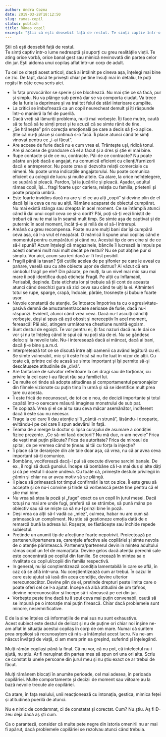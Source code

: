 ```yaml
---
author: Andra Cozma
date: 2019-03-28T18:12:50
slug: ramas-copil
status: publish
title: Rămas copil
excerpt: "Știi că ești deosebit față de restul. Te simți captiv într-o lume nedreaptă și suporți cu greu realitățile vieții. Te  "
---
```

Știi că ești deosebit față de restul.  
Te simți captiv într-o lume nedreaptă și suporți cu greu realitățile vieții. Te ating orice vorbă, orice banal gest sau mimică nevinovată din partea celor din jur. Ești aidoma unui copilaș aflat într-un corp de adult.

Tu cel ce citești acest articol, dacă ai întâlnit pe cineva așa, înțelegi mai bine ce zic. De fapt, dacă te privești chiar pe tine însuți mai în detaliu, te poți regăsi în câte ceva scris aici.

*   În fața provocărilor se sperie și se blochează. Nu mai știe ce să facă, pur și simplu. Nu va plânge sub pernă dar se va comporta ciudat. Va trece de la furie la deprimare și va trai tot felul de stări interioare cumplite.
*   La critici se îmbufnează ca un copil neurecheat demult și îți răspunde într-o manieră la fel de puerilă.
*   Dacă vreți să lămuriți problema, nu-ți mai vorbește. Îți face mutre, caută să te facă să te simți prost și te acuză că se simte rănit de tine.
*   „Se hrănește” prin corecția emoțională pe care a decis să ți-o aplice. Știe că nu-ți place și continuă s-o facă. Îi place atunci când te simți vinovat pentru ce „i-ai făcut”.
*   Are accese de furie dacă nu e cum vrea el. Trântește uși, ridică tonul. Are și accese de grandoare că el a făcut și a dres și știe el mai bine.
*   Rupe contacte și de ce nu, contracte. Păi de ce contracte? Nu poate păstra un job dacă e angajat, nu comunică eficient cu clienți/furnizorii dacă e antreprenor. Nu poate crea și dezvolta relații comerciale cu nimeni. Nu poate urma indicațiile angajatorului. Nu poate comunica eficient cu colegii de lucru și multe altele. Ca atare, la orice neînțelegere, se supără și pleacă. Pardon, își ia jucăriile și pleacă. Așadar, adultul rămas copil, își… fragi foarte ușor cariera, relația cu familia, prietenii și poate propria umbră.
*   Este foarte invidios dacă nu are și el ce au alți „copii” și devine plin de el dacă își ia ceva ce nu au alții. Rămâne acaparat de obiectul cumpărat. Nu mai există stânga sau dreapta în acel moment. Ce se întâmplă atunci când îi dai unui copil ceva ce și-a dorit? Păi, poți să-ți vezi liniștit de treburi că nu te mai ia în seamă mult timp. Se simte așa de captivat și de puternic în acel moment, încât ți-e și milă de el să-l întrerupi.
*   Amână cu greu recompensa. Poate nu are mulți bani dar își cumpără ceva așa, că l-a vrut el neapărat. O mămică îi spune unui copilaș când e momentul pentru cumpărături și când nu. Acestui tip de om cine și de ce să-i spună? Acum înțelegi că magazinele, băncile îi lucrează la impuls pe acești oameni mult mai mult decât pe restul? Nu se pot abține pur si simplu. Vor aici, acum sau ieri dacă ar fi fost posibil.
*   Fragili până la tavan? Știi cutiile acelea de pe șifonier pe care le aveai cu pahare, veselă sau cu alte obiecte ușor de distrus? Ai văzut că era simbolul fragil pe ele? Din păcate, pe mulți, la un nivel mai mic sau mai mare îi poți identifica după eticheta Fragil. Pe alții cu Inflamabil, Perisabil, depinde. Este eticheta lor și trebuie să ții cont de aceasta atunci când deschizi gura să zici ceva sau când te uiți la ei. Altminteri totul se rupe, sparge, crapă, îndoaie, pârâie, trosnește și bubuie foarte ușor.
*   Nevoie constantă de atenție. Se întoarce împotriva ta cu o agresivitate-pasivă demnă de amuzament/accese serioase de furie, dacă nu-i răspunzi. Evident, atunci când vrea ceva. Dacă nu-l asculți când îți vorbește, deși ai spus că ești obosit și nereceptiv în acel moment, ferească! Păi aici, atingem următoarea chestiune numită egoism.
*   Sunt destul de egoiști. Te vor pentru ei, îți fac nazuri dacă nu le dai ce vor și nu te înțeleg când le spui că nu poți sta de ei. Nu se gândesc deloc și la nevoile tale. Nu-i interesează dacă ai mâncat, dacă ai bani, dacă ți-e bine ș.a.m.d.
*   Interpretează tot ce se discută între alți oamenii ca având legătură cu el. Se simte vulnerabil, mic și îi este frică să nu fie luat în vizor de alții. Cu toate că, printre cei de acasă se simte important și își permite să-și descătușeze atitudinile de „divă”.
*   Are fantasme de salvator referitoare la cei dragi sau de torționar, cu privire la cei care i-au făcut rău sau familiei lui.
*   De multe ori tinde să adopte atitudinea și comportamentul personajelor din filmele vizionate cu puțin timp în urmă și să se identifice mult prea tare cu acesta.
*   Îi este frică de necunoscut, de tot ce e nou, de decizii importante și totul capătă într-o oarecare măsură imaginea monstrului de sub pat.
*   Te copiază. Vrea și el ce ai tu sau ceva măcar asemănător, indiferent dacă îi este sau nu necesar.
*   Trage la cei care îi dau atenție și îi „cântă-n strună”, lăsându-i deoparte, evitându-i pe cei care îi spun adevărul în față.
*   Teama de a merge la doctor și lipsa curajului de asumare a condiției fizice prezente. „Ce să-mi facă doctorii? Nu mă duc, n-am nevoie” Frica de vești mai puțin plăcute? Frica de autoritate? Frica de mirosul de spital, de pe vremea când te țineau ai tăi cu forța la injecție?
*   Îi place să te deranjeze din ale tale doar așa, că vrea, nu că ar avea ceva important să-ți comunice.
*   Bombăne, vociferează dacă-l pui să execute diverse sarcini banale. De ex., îl rogi să ducă gunoiul. Începe să bombăne că l-a mai dus și alte dăți și că pe restul îi doare undeva. Cu toate că, primește destule privilegii în cămin și chiar nu ar avea motiv să se plângă.
*   Îi place să primească tot timpul confirmări la tot ce zice. Îi este greu să accepte și ce nu-i convine și tinde să vorbească peste tine pentru că el știe mai bine.
*   Nu vrea să stea la poză și „fuge” exact ca un copil în jurul mesei. Dacă totuși nu mai are unde fugi, preferă să se strâmbe, să pună mâna pe obiectiv sau să se miște ca să nu-l prinzi bine în poză.
*   Deși vrea ca alții să-l vadă ca „miez”, culmea, habar nu are cum să primească un compliment. Nu știe să gestioneze emoția dată de o remarcă bună la adresa lui. Roșește, se fâstâcește sau închide repede subiectul.
*   Pretinde un anumit tip de afecțiune foarte nepotrivit. Proiectează pe partenerul/partenera sa, carențele afective ale copilăriei și simte nevoia de o atenție părintească. Partenera/partenerul devin in mintea adultului rămas copil un fel de mama/tata. Devine gelos dacă atenția perechii sale este concentrată pe copilul din familie. Se creează în mintea sa o rivalitate cu copilul/copiii din familia respectivă.
*   In general, nu își conștientizează condiția lamentabilă în care se află, în caz că se află intr-una. Nu conștientizează cum ar trebui. În cazul în care este ajutat să iasă din acea condiție, devine ulterior nerecunoscător. Devine plin de el, pretinde drepturi peste limita care o poate oferi cel ce l-a ajutat. Începe să aibă atitudini de om țâfnos, devine nerecunoscător și începe să-i rănească pe cei din jur.
*   Vorbește peste tine dacă tu ii spui ceva mai puțin convenabil, caută să se impună pe o intonație mai puțin firească. Chiar dacă problemele sunt minore, nesemnificative.

E de la sine înțeles că informațiile de mai sus nu sunt exhaustive.  
Acest subiect este destul de delicat și nu de puține ori chiar noi înșine ne-am aflat în situația acestui copilaș în corp de om mare. Numai că suntem prea orgolioși să recunoaștem că ni s-a întâmplat acest lucru. Nu ne-am născut învățați de viață, ci am mers prin ea greșind, suferind și înțelegând.

Mulți rămân copilași până la final. Că nu vor, că nu pot, că intelectul nu-i ajută, nu știu. Ar fi nerușinat din partea mea să spun ori una ori alta. Scriu ce constat la unele persoane din jurul meu și nu știu exact ce ar trebui de făcut.

Mulți rămânem blocați în anumite perioade, cel mai adesea, în perioada copilăriei. Multe comportamente și decizii de moment sau viitoare au la bază nevoile trecute ale copilăriei.

Ca atare, în fața realului, unii reacționează cu intonația, gestica, mimica feței și atitudinea puerilă de atunci.

Nu e nimic de condamnat, ci de constatat și corectat. Cum? Nu știu. Aș fi D-zeu deja dacă aș ști cum.

Ca o paranteză, consider că multe pete negre din istoria omenirii nu ar mai fi apărut, dacă problemele copilăriei se rezolvau atunci când trebuia.
    